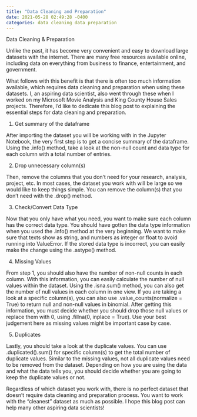 ```yaml
---
title: "Data Cleaning and Preparation"
date: 2021-05-28 02:49:28 -0400
categories: data cleaning data preparation
---
```


Data Cleaning & Preparation

Unlike the past, it has become very convenient and easy to download large datasets with the internet. There are many free resources available online, including data on everything from business to finance, entertainment, and government. 

What follows with this benefit is that there is often too much information available, which requires data cleaning and preparation when using these datasets. I, an aspiring data scientist, also went through these when I worked on my Microsoft Movie Analysis and King County House Sales projects. Therefore, I’d like to dedicate this blog post to explaining the essential steps for data cleaning and preparation.

1. Get summary of the dataframe

After importing the dataset you will be working with in the Jupyter Notebook, the very first step is to get a concise summary of the dataframe. Using the .info() method, take a look at the non-null count and data type for each column with a total number of entries.

2. Drop unnecessary column(s)

Then, remove the columns that you don’t need for your research, analysis, project, etc. In most cases, the dataset you work with will be large so we would like to keep things simple. You can remove the column(s) that you don’t need with the .drop() method.

3. Check/Convert Data Type

Now that you only have what you need, you want to make sure each column has the correct data type. You should have gotten the data type information when you used the .info() method at the very beginning. We want to make sure that texts show as string, and numbers as integer or float to avoid running into ValueError. If the stored data type is incorrect, you can easily make the change using the .astype() method. 

4. Missing Values

From step 1, you should also have the number of non-null counts in each column. With this information, you can easily calculate the number of null values within the dataset. Using the .isna.sum() method, you can also get the number of null values in each column in one view. If you are taking a look at a specific column(s), you can also use .value_counts(normalize = True) to return null and non-null values in binomial. After getting this information, you must decide whether you should drop those null values or replace them with 0, using .fillna(0, inplace = True). Use your best judgement here as missing values might be important case by case. 

5. Duplicates

Lastly, you should take a look at the duplicate values. You can use .duplicated().sum() for specific column(s) to get the total number of duplicate values. Similar to the missing values, not all duplicate values need to be removed from the dataset. Depending on how you are using the data and what the data tells you, you should decide whether you are going to keep the duplicate values or not. 

Regardless of which dataset you work with, there is no perfect dataset that doesn’t require data cleaning and preparation process. You want to work with the “cleanest” dataset as much as possible. I hope this blog post can help many other aspiring data scientists!

